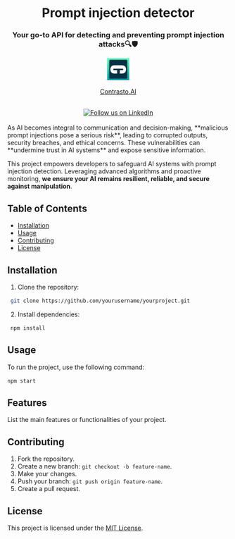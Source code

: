 <div align="center">
  <h1>Prompt injection detector</h1>
  <h3>Your go-to API for detecting and preventing prompt injection attacks🔍🛡️</h3>
</div>

<div align="center">
  <a href="https://contrastoai.com/" target="_blank">
    <img alt="Contrasto.AI Logo" src="./docs/imgs/logo_contrasto.png" height="50">
  </a>
  <p><a href="https://contrastoai.com/" target="_blank">Contrasto.AI</a></p>
</div>

<br/>

<div align="center">
  <a href="https://www.linkedin.com/company/contrastoai" target="_blank"> <img alt="Follow us on LinkedIn" src="https://img.shields.io/badge/LinkedIn-Follow%20us-blue?logo=linkedin">
  </a></div>

<br/>
As AI becomes integral to communication and decision-making, **malicious prompt injections pose a serious risk**, leading to corrupted outputs, security breaches, and ethical concerns. These vulnerabilities can **undermine trust in AI systems** and expose sensitive information.  

This project empowers developers to safeguard AI systems with prompt injection detection. Leveraging advanced algorithms and proactive monitoring, **we ensure your AI remains resilient, reliable, and secure against manipulation**.  
## Table of Contents
- [Installation](#installation)
- [Usage](#usage)
- [Contributing](#contributing)
- [License](#license)
## Installation
1. Clone the repository:
```bash
 git clone https://github.com/yourusername/yourproject.git
```

2. Install dependencies:
```bash
 npm install
 ```
## Usage
To run the project, use the following command:
```bash
npm start
```
## Features
List the main features or functionalities of your project.
## Contributing
1. Fork the repository.
2. Create a new branch: `git checkout -b feature-name`.
3. Make your changes.
4. Push your branch: `git push origin feature-name`.
5. Create a pull request.
## License
This project is licensed under the [MIT License](LICENSE).
